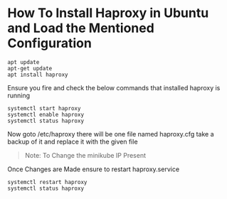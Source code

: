 # How To Install Haproxy in Ubuntu and Load the Mentioned Configuration

```
apt update
apt-get update
apt install haproxy
```

Ensure you fire and check the below commands that installed haproxy is running

```
systemctl start haproxy
systemctl enable haproxy
systemctl status haproxy
```

Now goto /etc/haproxy there will be one file named haproxy.cfg take a backup of it and replace it with the given file

> Note: To Change the minikube IP Present

Once Changes are Made ensure to restart haproxy.service

```
systemctl restart haproxy
systemctl status haproxy
```
